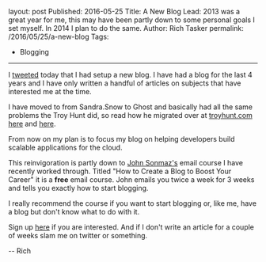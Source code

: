 layout: post
Published: 2016-05-25
Title: A New Blog
Lead: 2013 was a great year for me, this may have been partly down to some personal goals I set myself. In 2014 I plan to do the same.
Author: Rich Tasker
permalink: /2016/05/25/a-new-blog
Tags:
  - Blogging
---
I [tweeted](https://twitter.com/ritasker/status/735359528108187648) today that I had setup a new blog. I have had a blog for the last 4 years and I have only written a handful of articles on subjects that have interested me at the time.

I have moved to from Sandra.Snow to Ghost and basically had all the same problems the Troy Hunt did, so read how he migrated over at [troyhunt.com](https://www.troyhunt.com) [here](https://www.troyhunt.com/its-a-new-blog/) and [here](https://www.troyhunt.com/disqus-and-the-disappearing-comments-which-still-exist/).

From now on my plan is to focus my blog on helping developers build scalable applications for the cloud.

This reinvigoration is partly down to [John Sonmaz's](http://simpleprogrammer.com) email course I have recently worked through. Titled "How to Create a Blog to Boost Your Career" it is a **free** email course. John emails you twice a week for 3 weeks and tells you exactly how to start blogging.

I really recommend the course if you want to start blogging or, like me, have a blog but don't know what to do with it.

Sign up [here](http://devcareerboost.com/blog-course/) if you are interested. And if I don't write an article for a couple of weeks slam me on twitter or something.

-- Rich  
